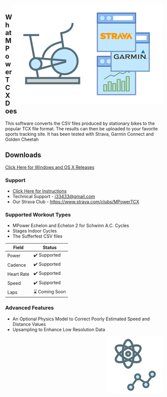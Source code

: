 <img align="right" src="images/mpowertcx%20simpler.png"/>

## What MPowerTCX Does
This software converts the CSV files produced by stationary bikes to the popular TCX file format. The results can then be uploaded to your favorite sports tracking site. It has been tested with Strava, Garmin Connect and Golden Cheetah

## Downloads
[Click Here for Windows and OS X Releases](https://github.com/j33433/MPowerTCX/releases)

### Support
* [Click Here for Instructions](INSTRUCTIONS.md)
* Technical Support - j33433@gmail.com
* Our Strava Club - https://www.strava.com/clubs/MPowerTCX

### Supported Workout Types
* MPower Echelon and Echelon 2 for Schwinn A.C. Cycles
* Stages Indoor Cycles
* The Sufferfest CSV files

Field  | Status
-----|----- 
Power | ✔️ Supported
Cadence | ✔️ Supported
Heart Rate | ✔️ Supported
Speed | ✔️ Supported
Laps | ⌛ Coming Soon

### Advanced Features
* An Optional Physics Model to Correct Poorly Estimated Speed and Distance Values
* Upsampling to Enhance Low Resolution Data

<img src="images/mpowertcx advanced.png" align="right"/>
